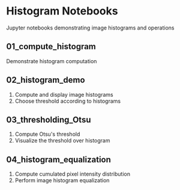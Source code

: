 
#  Histogram Notebooks

Jupyter notebooks demonstrating image histograms and operations

## 01_compute_histogram

Demonstrate histogram computation

##  02_histogram_demo

1. Compute and display image histograms
2. Choose threshold according to histograms

## 03_thresholding_Otsu

1. Compute Otsu's threshold
2. Visualize the threshold over histogram

##  04_histogram_equalization

1. Compute cumulated pixel intensity distribution
2. Perform image histogram equalization